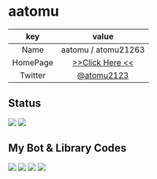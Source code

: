 # aatomu
|  key  |  value  |
| :-: | :-: |
|  Name  |  aatomu / atomu21263  |
|  HomePage  |  [>>Click Here <<](https://aatomu.pages.dev)  |
|  Twitter  |  [@atomu2123](https://twitter.com/atomu21263)  |

## Status
<div>
  <img src="https://github-readme-stats.vercel.app/api?username=atomu21263&show_icons=true&include_all_commits=true&theme=radical" />
  <img src="https://github-readme-stats.vercel.app/api/top-langs/?username=atomu21263&langs_count=10&theme=radical" />
</div>

## My Bot & Library Codes
<div>
  <img src="https://github-readme-stats.vercel.app/api/pin/?username=atomu21263&repo=atomic_bot&show_owner=true" />
  <img src="https://github-readme-stats.vercel.app/api/pin/?username=atomu21263&repo=musicBot&show_owner=true" />
  <img src="https://github-readme-stats.vercel.app/api/pin/?username=atomu21263&repo=openJtalkBot&show_owner=true" />
  <img src="https://github-readme-stats.vercel.app/api/pin/?username=atomu21263&repo=atomicgo&show_owner=true" />
</div>
